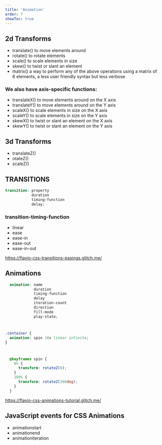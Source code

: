 ```yaml
---
title: 'Animation'
order: 7
showToc: true
---
```


## 2d Transforms 

- translate() to move elements around
- rotate() to rotate elements
- scale() to scale elements in size
- skew() to twist or slant an element
- matrix() a way to perform any of the above operations using a matrix of 6 elements, a less user friendly syntax but less verbose

### We also have axis-specific functions:

- translateX() to move elements around on the X axis
- translateY() to move elements around on the Y axis
- scaleX() to scale elements in size on the X axis
- scaleY() to scale elements in size on the Y axis
- skewX() to twist or slant an element on the X axis
- skewY() to twist or slant an element on the Y axis

## 3d Transforms 

- translateZ()
- otateZ()
- scaleZ()


## TRANSITIONS
```scss
transition: property
            duration
            timing-function
            delay;
```

### transition-timing-function

- linear
- ease
- ease-in
- ease-out
- ease-in-out

https://flavio-css-transitions-easings.glitch.me/

## Animations 

```scss
  animation: name
             duration
             timing-function
             delay
             iteration-count
             direction
             fill-mode
             play-state;
```
#
```scss
.container {
  animation: spin 10s linear infinite;
}
```
#
```scss
  @keyframes spin {
    0% {
      transform: rotateZ(0);
    }
    100% {
      transform: rotateZ(360deg);
    }
  }
```

https://flavio-css-animations-tutorial.glitch.me/


## JavaScript events for CSS Animations

- animationstart
- animationend
- animationiteration